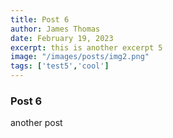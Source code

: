 ```yaml
---
title: Post 6
author: James Thomas
date: February 19, 2023
excerpt: this is another excerpt 5
image: "/images/posts/img2.png"
tags: ['test5','cool']
---
```


### Post 6

another post